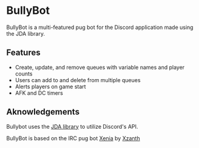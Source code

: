 # BullyBot
BullyBot is a multi-featured pug bot for the Discord application made using the JDA library.

## Features
- Create, update, and remove queues with variable names and player counts
- Users can add to and delete from multiple queues
- Alerts players on game start
- AFK and DC timers

## Aknowledgements
Bullybot uses the [JDA library](https://github.com/DV8FromTheWorld/JDA) to utilize Discord's API.

BullyBot is based on the IRC pug bot [Xenia](https://github.com/xzanth/pugbot) by [Xzanth](https://github.com/xzanth)
